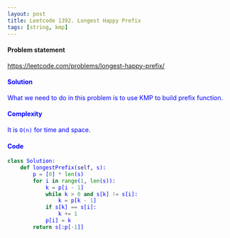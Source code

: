 ```yaml
---
layout: post
title: Leetcode 1392. Longest Happy Prefix
tags: [string, kmp]
---
```


#### Problem statement

<a href="https://leetcode.com/problems/longest-happy-prefix/"> <font color = blue>https://leetcode.com/problems/longest-happy-prefix/

#### Solution
What we need to do in this problem is to use KMP to build prefix function.

#### Complexity
It is `O(n)` for time and space.

#### Code
```python
class Solution:
    def longestPrefix(self, s):
        p = [0] * len(s)
        for i in range(1, len(s)):
            k = p[i - 1]
            while k > 0 and s[k] != s[i]:
                k = p[k - 1]
            if s[k] == s[i]:
                k += 1
            p[i] = k
        return s[:p[-1]]
```
